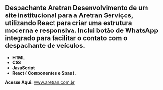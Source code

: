 ## Despachante Aretran Desenvolvimento de um site institucional para a Aretran Serviços, utilizando React para criar uma estrutura moderna e responsiva. Inclui botão de WhatsApp integrado para facilitar o contato com o despachante de veículos.

* **HTML**
* **CSS**
* **JavaScript**
* **React ( Componentes e Spas ).**

**Acesse Aqui:**
www.aretran.com.br
